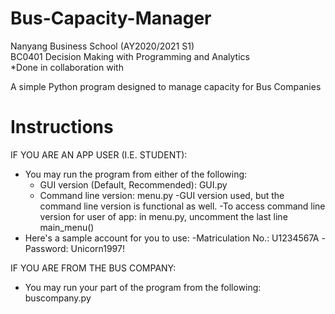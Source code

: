 # Bus-Capacity-Manager
Nanyang Business School (AY2020/2021 S1)  
BC0401 Decision Making with Programming and Analytics  
*Done in collaboration with 

A simple Python program designed to manage capacity for Bus Companies
# Instructions
IF YOU ARE AN APP USER (I.E. STUDENT):
- You may run the program from either of the following:
	- GUI version (Default, Recommended): GUI.py
	- Command line version: menu.py
-GUI version used, but the command line version is functional as well.
	-To access command line version for user of app: in menu.py, uncomment the last line main_menu()
- Here's a sample account for you to use:
	-Matriculation No.: U1234567A
	-Password: Unicorn1997!

IF YOU ARE FROM THE BUS COMPANY:
- You may run your part of the program from the following: buscompany.py
